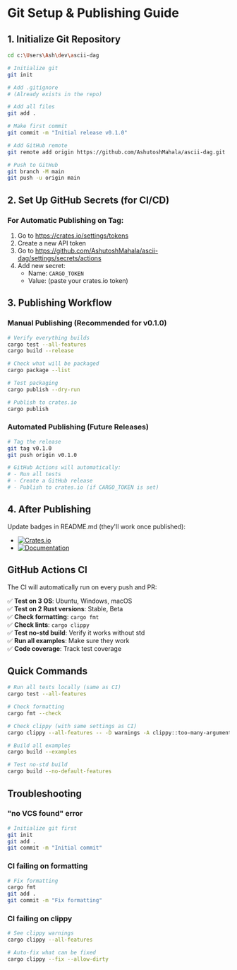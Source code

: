 # Git Setup & Publishing Guide

## 1. Initialize Git Repository

```bash
cd c:\Users\Ash\dev\ascii-dag

# Initialize git
git init

# Add .gitignore
# (Already exists in the repo)

# Add all files
git add .

# Make first commit
git commit -m "Initial release v0.1.0"

# Add GitHub remote
git remote add origin https://github.com/AshutoshMahala/ascii-dag.git

# Push to GitHub
git branch -M main
git push -u origin main
```

## 2. Set Up GitHub Secrets (for CI/CD)

### For Automatic Publishing on Tag:

1. Go to https://crates.io/settings/tokens
2. Create a new API token
3. Go to https://github.com/AshutoshMahala/ascii-dag/settings/secrets/actions
4. Add new secret:
   - Name: `CARGO_TOKEN`
   - Value: (paste your crates.io token)

## 3. Publishing Workflow

### Manual Publishing (Recommended for v0.1.0)

```bash
# Verify everything builds
cargo test --all-features
cargo build --release

# Check what will be packaged
cargo package --list

# Test packaging
cargo publish --dry-run

# Publish to crates.io
cargo publish
```

### Automated Publishing (Future Releases)

```bash
# Tag the release
git tag v0.1.0
git push origin v0.1.0

# GitHub Actions will automatically:
# - Run all tests
# - Create a GitHub release
# - Publish to crates.io (if CARGO_TOKEN is set)
```

## 4. After Publishing

Update badges in README.md (they'll work once published):
- [![Crates.io](https://img.shields.io/crates/v/ascii-dag.svg)](https://crates.io/crates/ascii-dag)
- [![Documentation](https://docs.rs/ascii-dag/badge.svg)](https://docs.rs/ascii-dag)

## GitHub Actions CI

The CI will automatically run on every push and PR:

✅ **Test on 3 OS**: Ubuntu, Windows, macOS  
✅ **Test on 2 Rust versions**: Stable, Beta  
✅ **Check formatting**: `cargo fmt`  
✅ **Check lints**: `cargo clippy`  
✅ **Test no-std build**: Verify it works without std  
✅ **Run all examples**: Make sure they work  
✅ **Code coverage**: Track test coverage  

## Quick Commands

```bash
# Run all tests locally (same as CI)
cargo test --all-features

# Check formatting
cargo fmt --check

# Check clippy (with same settings as CI)
cargo clippy --all-features -- -D warnings -A clippy::too-many-arguments -A clippy::type-complexity

# Build all examples
cargo build --examples

# Test no-std build
cargo build --no-default-features
```

## Troubleshooting

### "no VCS found" error
```bash
# Initialize git first
git init
git add .
git commit -m "Initial commit"
```

### CI failing on formatting
```bash
# Fix formatting
cargo fmt
git add .
git commit -m "Fix formatting"
```

### CI failing on clippy
```bash
# See clippy warnings
cargo clippy --all-features

# Auto-fix what can be fixed
cargo clippy --fix --allow-dirty
```
